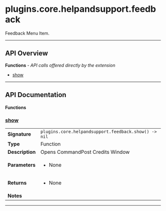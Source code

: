 # plugins.core.helpandsupport.feedback

Feedback Menu Item.

---

## API Overview
**Functions** - _API calls offered directly by the extension_
 * [show](#show)


---

## API Documentation

#### Functions


### [show](#show)

|                                             |                                                                                     |
| --------------------------------------------|-------------------------------------------------------------------------------------|
| **Signature**                               | `plugins.core.helpandsupport.feedback.show() -> nil`                                                                    |
| **Type**                                    | Function                                                                     |
| **Description**                             | Opens CommandPost Credits Window                                                                     |
| **Parameters**                              | <ul><li>None</li></ul> |
| **Returns**                                 | <ul><li>None</li></ul>          |
| **Notes**                                   | <ul></ul> |

---

